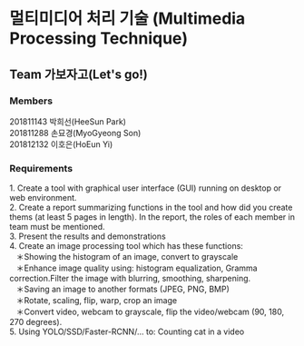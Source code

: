 <h1>멀티미디어 처리 기술 (Multimedia Processing Technique)</h1>
<h2>Team 가보자고(Let's go!)</h2>
<h3>Members</h3>
<a> 
  201811143 박희선(HeeSun Park) <br>
  201811288 손묘경(MyoGyeong Son)<br>
  201812132 이호은(HoEun Yi)<br> </a>

<h3>Requirements</h3>
<a>
1. Create a tool with graphical user interface (GUI) running on desktop or web environment.<br>
2. Create a report summarizing functions in the tool and how did you create thems (at least 5 pages in length). In the report, the roles of each member in team must be mentioned.<br>
3. Present the results and demonstrations <br>
4. Create an image processing tool which has these functions:<br>
&nbsp&nbsp&nbsp＊Showing the histogram of an image, convert to grayscale<br>
&nbsp&nbsp&nbsp＊Enhance image quality using: histogram equalization, Gramma correction.Filter the image with blurring, smoothing, sharpening.<br>
&nbsp&nbsp&nbsp＊Saving an image to another formats (JPEG, PNG, BMP)<br>
&nbsp&nbsp&nbsp＊Rotate, scaling, flip, warp, crop an image<br>
&nbsp&nbsp&nbsp＊Convert video, webcam to grayscale, flip the video/webcam (90, 180, 270 degrees).<br>
5. Using YOLO/SSD/Faster-RCNN/… to: Counting cat in a video
</a>

